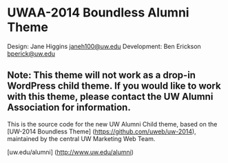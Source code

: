 # UWAA-2014 Boundless Alumni Theme
Design: Jane Higgins janeh100@uw.edu
Development:  Ben Erickson bperick@uw.edu

## Note:  This theme will not work as a drop-in WordPress child theme.  If you would like to work with this theme, please contact the UW Alumni Association for information.

This is the source code for the new UW Alumni Child theme, based on the [UW-2014 Boundless Theme] (https://github.com/uweb/uw-2014), maintained by the central UW Marketing Web Team.


[uw.edu/alumni] (http://www.uw.edu/alumni)
